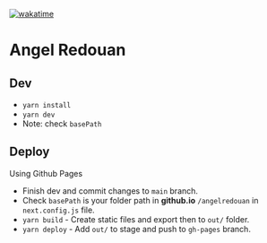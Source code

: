 [![wakatime](https://wakatime.com/badge/github/manumorante/angelredouan.com.svg)](https://wakatime.com/badge/github/manumorante/angelredouan.com)

# Angel Redouan

## Dev

- `yarn install`
- `yarn dev`
- Note: check `basePath`

## Deploy

Using Github Pages

- Finish dev and commit changes to `main` branch.
- Check `basePath` is your folder path in **github.io** `/angelredouan` in `next.config.js` file.
- `yarn build` - Create static files and export then to `out/` folder.
- `yarn deploy` - Add `out/` to stage and push to `gh-pages` branch.
